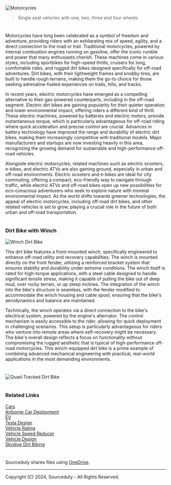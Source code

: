 ![Motorcycles](https://github.com/user-attachments/assets/c50d8049-952a-4120-818d-0f58a26f03e0)

> Single seat vehicles with one, two, three and four wheels.

#

Motorcycles have long been celebrated as a symbol of freedom and adventure, providing riders with an exhilarating mix of speed, agility, and a direct connection to the road or trail. Traditional motorcycles, powered by internal combustion engines running on gasoline, offer the iconic rumble and power that many enthusiasts cherish. These machines come in various styles, including sportbikes for high-speed thrills, cruisers for long, comfortable rides, and rugged dirt bikes designed specifically for off-road adventures. Dirt bikes, with their lightweight frames and knobby tires, are built to handle rough terrains, making them the go-to choice for those seeking adrenaline-fueled experiences on trails, hills, and tracks.

In recent years, electric motorcycles have emerged as a compelling alternative to their gas-powered counterparts, including in the off-road segment. Electric dirt bikes are gaining popularity for their quieter operation and lower environmental impact, offering riders a different kind of thrill. These electric machines, powered by batteries and electric motors, provide instantaneous torque, which is particularly advantageous for off-road riding where quick acceleration and precise control are crucial. Advances in battery technology have improved the range and durability of electric dirt bikes, making them increasingly competitive with traditional models. Major manufacturers and startups are now investing heavily in this area, recognizing the growing demand for sustainable and high-performance off-road vehicles.

Alongside electric motorcycles, related machines such as electric scooters, e-bikes, and electric ATVs are also gaining ground, especially in urban and off-road environments. Electric scooters and e-bikes are ideal for city commuting, offering a compact, eco-friendly way to navigate through traffic, while electric ATVs and off-road bikes open up new possibilities for eco-conscious adventurers who seek to explore nature with minimal environmental impact. As the world shifts towards greener technologies, the appeal of electric motorcycles, including off-road dirt bikes, and other related vehicles is set to grow, playing a crucial role in the future of both urban and off-road transportation.

#
### Dirt Bike with Winch

![Winch Dirt Bike](https://github.com/user-attachments/assets/a269022c-aee2-44f5-b6e6-f45850cd667d)

This dirt bike features a front-mounted winch, specifically engineered to enhance off-road utility and recovery capabilities. The winch is mounted directly on the front fender, utilizing a reinforced bracket system that ensures stability and durability under extreme conditions. The winch itself is rated for high-torque applications, with a steel cable designed to handle significant tensile stress, making it capable of pulling the bike out of deep mud, over rocky terrain, or up steep inclines. The integration of the winch into the bike's structure is seamless, with the fender modified to accommodate the winch housing and cable spool, ensuring that the bike's aerodynamics and balance are maintained.

Technically, the winch operates via a direct connection to the bike's electrical system, powered by the engine's alternator. The control mechanism is easily accessible to the rider, allowing for quick deployment in challenging scenarios. This setup is particularly advantageous for riders who venture into remote areas where self-recovery might be necessary. The bike's overall design reflects a focus on functionality without compromising the rugged aesthetic that is typical of high-performance off-road motorcycles. This winch-equipped dirt bike is a prime example of combining advanced mechanical engineering with practical, real-world applications in the most demanding environments.

#

![Quad-Tracked Dirt Bike](https://github.com/user-attachments/assets/06c9b692-f16a-4942-a1e3-a21c51ab2178)

#
### Related Links

[Cars](https://github.com/sourceduty/Car_Design)
<br>
[Airborne Car Deployment](https://github.com/sourceduty/Airborne_Car_Deployment)
<br>
[EV](https://github.com/sourceduty/EV)
<br>
[Tesla Design](https://github.com/sourceduty/Tesla_Design)
<br>
[Vehicle Rating](https://github.com/sourceduty/Vehicle_Rating)
<br>
[Vehicle Speed Reducer](https://github.com/sourceduty/Vehicle_Speed_Reducer)
<br>
[Vehicle Design](https://github.com/sourceduty/Vehicle_Design)
<br>
[Skydive Dirt Biking](https://github.com/sourceduty/Skydive_Dirt_Biking)

#

Sourceduty shares files using <a href="https://1drv.ms/u/s!AumZxqj6wFkfhxSi1JbL7tJmhDCR?e=Rp0Jnr">OneDrive</a>.

***
Copyright (C) 2024, Sourceduty - All Rights Reserved.
